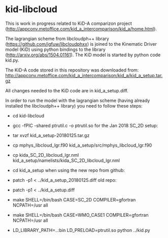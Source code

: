 kid-libcloud
============

This is work in progress related to KiD-A comparizon project 
(http://appconv.metoffice.com/kid_a_intercomparison/kid_a/home.html).

The lagrangian scheme from libcloudph++ library 
(https://github.com/igfuw/libcloudphxx) is joined to the Kinematic Driver 
model (KiD) using python bindings to the library (http://arxiv.org/abs/1504.01161).
The KiD model is started by python code kid.py.   

The KiD-A code stored in this repository was downloaded from:
http://appconv.metoffice.com/kid_a_intercomparison/kid_a/kid_a_setup.tar.gz

All changes needed to the KiD code are in kid_a_setup.diff.

In order to run the model with the lagrangian scheme (having already installed 
the libcloudph++ library) you need to follow these steps: 

  - cd kid-libcloud
  - gcc -fPIC -shared ptrutil.c -o ptrutil.so
for the Jan 2018 SC_2D setup:
  - tar xvzf kid_a_setup-20180125.tar.gz
  - cp mphys_libcloud_lgr.f90 kid_a_setup/src/mphys_libcloud_lgr.f90 
  - cp kida_SC_2D_libcloud_lgr.nml kid_a_setup/namelists/kida_SC_2D_libcloud_lgr.nml 
  - cd kid_a_setup
when using the new repo from github:
  - patch -p1 < ../kid_a_setup_20180125.diff
old repo:
  - patch -p1 < ../kid_a_setup.diff

  - make SHELL=/bin/bash CASE=SC_2D COMPILER=gfortran NCPATH=/usr all
  - make SHELL=/bin/bash CASE=WMO_CASE1 COMPILER=gfortran NCPATH=/usr all

  - LD_LIBRARY_PATH=..:bin LD_PRELOAD=ptrutil.so python ../kid.py 


